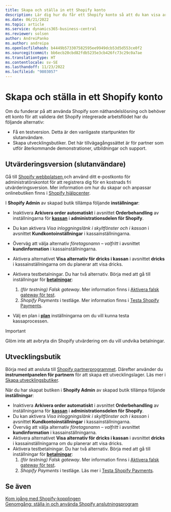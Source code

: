 ```yaml
---
title: Skapa och ställa in ett Shopify konto
description: Lär dig hur du får ett Shopify konto så att du kan visa arbetsflödet för integrering Shopify och Business Central.
ms.date: 06/21/2022
ms.topic: article
ms.service: dynamics365-business-central
ms.reviewer: solsen
author: AndreiPanko
ms.author: andreipa
ms.openlocfilehash: b4449b573307582595ee9949dcb53d5d553ce0f2
ms.sourcegitcommit: bb6ecb20cbd82fdb5235e3cb426fc73c29c0a7ae
ms.translationtype: HT
ms.contentlocale: sv-SE
ms.lasthandoff: 11/23/2022
ms.locfileid: "9803057"
---
```

# <a name="create-and-set-up-a-shopify-account"></a>Skapa och ställa in ett Shopify konto

Om du funderar på att använda Shopify som näthandelslösning och behöver ett konto för att validera det Shopify integrerade arbetsflödet har du följande alternativ:

- Få en testversion. Detta är den vanligaste startpunkten för slutanvändare.  
- Skapa utvecklingsbutiker. Det här tillvägagångssättet är för partner som utför återkommande demonstrationer, utbildningar och support.

## <a name="trial-end-user"></a>Utvärderingsversion (slutanvändare)

Gå till [Shopify webbplatsen ](https://www.shopify.com) och använd ditt e-postkonto för administratörskontot för att registrera dig för en kostnads fri utvärderingsversion. Mer information om hur du skapar och anpassar onlinebutiken finns i [Shopify hjälpcenter](https://help.shopify.com/).

I **Shopify Admin** av skapad butik tillämpa följande **inställningar**:

- Inaktivera **Arkivera order automatiskt** i avsnittet **Orderbehandling** av inställningarna för [**kassan**](https://www.shopify.com/admin/settings/checkout) i **administrationsdelen för Shopify**.
- Du kan aktivera *Visa inloggningslänk i skyltfönster och i kassan* i avsnittet **Kundkontoinställningar** i kassainställningarna.
- Överväg att välja alternativ *företagsnamn – valfritt* i avsnittet **kundinformation** i kassainställningarna.
- Aktivera alternativet **Visa alternativ för dricks i kassan** i avsnittet **dricks** i kassainställningarna om du planerar att visa dricks.
- Aktivera testbetalningar. Du har två alternativ. Börja med att gå till inställningar för [**betalningar**](https://www.shopify.com/admin/settings/payments):  
  1. *(för testning) Falsk gateway*. Mer information finns i [Aktivera falsk gateway för test](https://help.shopify.com/en/manual/checkout-settings/test-orders#place-a-test-order-by-simulating-a-transaction).
  2. *Shopify Payments* i testläge. Mer information finns i [Testa Shopify Payments](https://help.shopify.com/en/manual/payments/shopify-payments/testing-shopify-payments).

- Välj en plan i [**plan**](https://www.shopify.com/admin/settings/plan)  inställningarna om du vill kunna testa kassaprocessen.

> [!Important]  
> Glöm inte att avbryta din Shopify utvärdering om du vill undvika betalningar.

## <a name="development-store"></a>Utvecklingsbutik

Börja med att ansluta till [Shopify partnerprogrammet](https://help.shopify.com/partners/about). Därefter använder du **instrumentpanelen för partnern** för att skapa ett utvecklingslager. Läs mer i [Skapa utvecklingsbutiker](https://help.shopify.com/partners/dashboard/managing-stores/development-stores).

När du har skapat butiken i **Shopify Admin** av skapad butik tillämpa följande **inställningar**:

- Inaktivera **Arkivera order automatiskt** i avsnittet **Orderbehandling** av inställningarna för [**kassan**](https://www.shopify.com/admin/settings/checkout) i **administrationsdelen för Shopify**.
- Du kan aktivera *Visa inloggningslänk i skyltfönster och i kassan* i avsnittet **Kundkontoinställningar** i kassainställningarna.
- Överväg att välja alternativ *företagsnamn – valfritt* i avsnittet **kundinformation** i kassainställningarna.
- Aktivera alternativet **Visa alternativ för dricks i kassan** i avsnittet **dricks** i kassainställningarna om du planerar att visa dricks.
- Aktivera testbetalningar. Du har två alternativ. Börja med att gå till inställningar för [**betalningar**](https://www.shopify.com/admin/settings/payments):  
  1. *(för testning) Falsk gateway*. Mer information finns i [Aktivera falsk gateway för test](https://help.shopify.com/en/manual/checkout-settings/test-orders#place-a-test-order-by-simulating-a-transaction).
  2. *Shopify Payments* i testläge. Läs mer i [Testa Shopify Payments](https://help.shopify.com/en/manual/payments/shopify-payments/testing-shopify-payments).

## <a name="see-also"></a>Se även

[Kom igång med Shopify-kopplingen](get-started.md)  
[Genomgång: ställa in och använda Shopify anslutningsprogram](walkthrough-setting-up-and-using-shopify.md)

